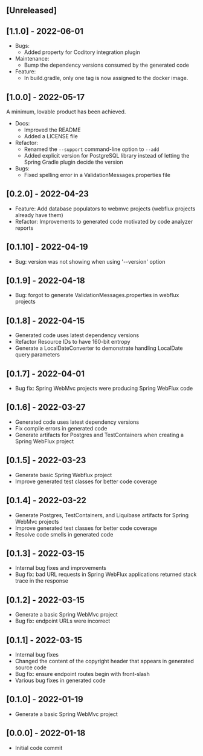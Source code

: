 

## [Unreleased]

## [1.1.0] - 2022-06-01

* Bugs:
  * Added property for Coditory integration plugin
* Maintenance:
  * Bump the dependency versions consumed by the generated code
* Feature:
  * In build.gradle, only one tag is now assigned to the docker image.

## [1.0.0] - 2022-05-17

A minimum, lovable product has been achieved.

* Docs:
  * Improved the README
  * Added a LICENSE file
* Refactor:
  * Renamed the `--support` command-line option to `--add`
  * Added explicit version for PostgreSQL library instead of letting the Spring Gradle plugin decide the version
* Bugs:
  * Fixed spelling error in a ValidationMessages.properties file

## [0.2.0] - 2022-04-23
* Feature: Add database populators to webmvc projects (webflux projects already have them)
* Refactor: Improvements to generated code motivated by code analyzer reports

## [0.1.10] - 2022-04-19
* Bug: version was not showing when using '--version' option

## [0.1.9] - 2022-04-18
* Bug: forgot to generate ValidationMessages.properties in webflux projects

## [0.1.8] - 2022-04-15
* Generated code uses latest dependency versions
* Refactor Resource IDs to have 160-bit entropy
* Generate a LocalDateConverter to demonstrate handling LocalDate query parameters

## [0.1.7] - 2022-04-01
* Bug fix: Spring WebMvc projects were producing Spring WebFlux code

## [0.1.6] - 2022-03-27
* Generated code uses latest dependency versions
* Fix compile errors in generated code
* Generate artifacts for Postgres and TestContainers when creating a Spring WebFlux project

## [0.1.5] - 2022-03-23
* Generate basic Spring Webflux project
* Improve generated test classes for better code coverage

## [0.1.4] - 2022-03-22
* Generate Postgres, TestContainers, and Liquibase artifacts for Spring WebMvc projects
* Improve generated test classes for better code coverage
* Resolve code smells in generated code

## [0.1.3] - 2022-03-15
* Internal bug fixes and improvements
* Bug fix: bad URL requests in Spring WebFlux applications returned stack trace in the response

## [0.1.2] - 2022-03-15
* Generate a basic Spring WebMvc project
* Bug fix: endpoint URLs were incorrect

## [0.1.1] - 2022-03-15
* Internal bug fixes
* Changed the content of the copyright header that appears in generated source code
* Bug fix: ensure endpoint routes begin with front-slash
* Various bug fixes in generated code

## [0.1.0] - 2022-01-19
* Generate a basic Spring WebMvc project

## [0.0.0] - 2022-01-18
- Initial code commit
